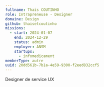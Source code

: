 ```yaml
---
fullname: Thaïs COUTINHO
role: Intrapreneuse - Designer
domaine: Design
github: thaisetcoutinho
missions:
  - start: 2024-01-07
    end: 2024-12-29
    status: admin
    employer: ANSM
    startups:
      - infomedicament
memberType: autre
uuid: 20dd561b-7b1a-4e59-9300-f2eed832ccf5
---
```

Designer de service UX